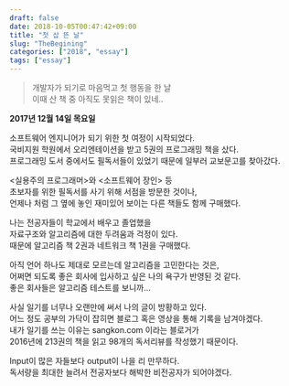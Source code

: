 ```yaml
---
draft: false
date: 2018-10-05T00:47:42+09:00
title: "첫 삽 뜬 날"
slug: "TheBegining"
categories: ["2018", "essay"]
tags: ["essay"]
---
```

>개발자가 되기로 마음먹고 첫 행동을 한 날  
>이때 산 책 중 아직도 못읽은 책이 있네..  


**2017년 12월 14일 목요일**

소프트웨어 엔지니어가 되기 위한 첫 여정이 시작되었다.  
국비지원 학원에서 오리엔테이션을 받고 5권의 프로그래밍 책을 샀다.  
프로그래밍 도서 중에서도 필독서들이 있었기 때문에 일부러 교보문고를 찾아갔다.  

<실용주의 프로그래머>와 <소프트웨어 장인> 등  
초보자를 위한 필독서를 사기 위해 서점을 방문한 것이나,  
언제나 처럼 그 옆에 놓인 재미있어 보이는 다른 책들도 함께 구매했다.  

나는 전공자들이 학교에서 배우고 졸업했을  
자료구조와 알고리즘에 대한 두려움과 걱정이 있다.  
때문에 알고리즘 책 2권과 네트워크 책 1권을 구매했다.  

아직 언어 하나도 제대로 모르는데 알고리즘을 고민한다는 것은,  
어쩌면 되도록 좋은 회사에 입사하고 싶은 나의 욕구가 반영된 것 같다.  
좋은 회사들은 알고리즘 테스트를 보니까…  

사실 일기를 너무나 오랜만에 써서 나의 글이 방황하고 있다.  
어느 정도 공부의 가닥이 잡히면 블로그 혹은 영상을 통해 기록을 남겨야겠다.  
내가 일기를 쓰는 이유는 sangkon.com 이라는 블로거가  
2016년에 213권의 책을 읽고 98개의 독서리뷰를 작성했기 때문이다.  

Input이 많은 자들보다 output이 나을 리 만무하다.  
독서량을 최대한 늘려서 전공자보다 해박한 비전공자가 되어야겠다.  
